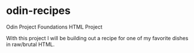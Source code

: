 # odin-recipes
Odin Project Foundations HTML Project

With this project I will be building out a recipe for one of my favorite dishes in raw/brutal HTML.
